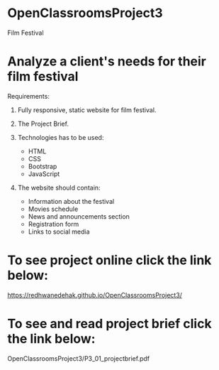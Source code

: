 # OpenClassroomsProject3
Film Festival
# Analyze a client's needs for their film festival
Requirements:

1. Fully responsive, static website for film festival.

2. The Project Brief.

3. Technologies has to be used:
   - HTML
   - CSS
   - Bootstrap
   - JavaScript

4. The website should contain:
   - Information about the festival
   - Movies schedule
   - News and announcements section
   - Registration form
   - Links to social media

# To see project online click the link below:
https://redhwanedehak.github.io/OpenClassroomsProject3/

# To see and read project brief click the link below:
OpenClassroomsProject3/P3_01_projectbrief.pdf
